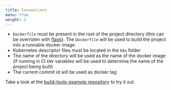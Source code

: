 ```yaml
---
title: Conventions
menu: true
weight: 3
---
```


* `Dockerfile` must be present in the root of the project directory (this can be overriden with [flags](/commands\#build)). The `Dockerfile` will be used to build the project into a runnable docker image.
* Kubernetes descriptor files must be located in the `k8s` folder
* The name of the directory will be used as the name of the docker image (if running in CI `ENV` variables will be used to determine the name of the project being built)
* The current commit id will be used as docker tag

Take a look at the [build-tools-example repository](https://github.com/buildtool/build-tools-examples) to try it out.
